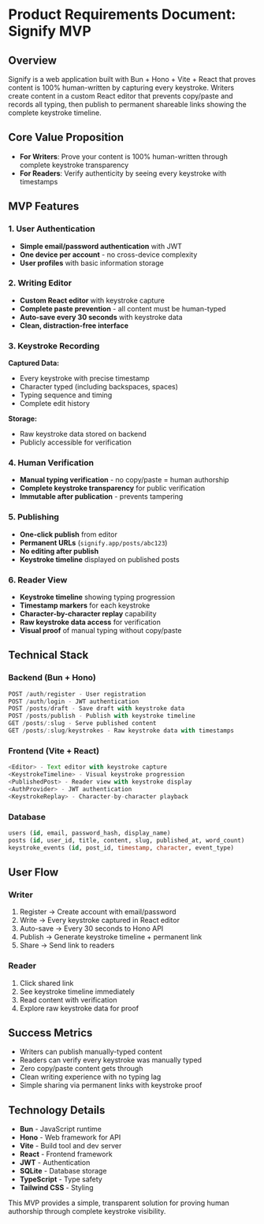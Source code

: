 # Product Requirements Document: Signify MVP

## Overview
Signify is a web application built with Bun + Hono + Vite + React that proves content is 100% human-written by capturing every keystroke. Writers create content in a custom React editor that prevents copy/paste and records all typing, then publish to permanent shareable links showing the complete keystroke timeline.

## Core Value Proposition
- **For Writers**: Prove your content is 100% human-written through complete keystroke transparency
- **For Readers**: Verify authenticity by seeing every keystroke with timestamps

## MVP Features

### 1. User Authentication
- **Simple email/password authentication** with JWT
- **One device per account** - no cross-device complexity
- **User profiles** with basic information storage

### 2. Writing Editor
- **Custom React editor** with keystroke capture
- **Complete paste prevention** - all content must be human-typed
- **Auto-save every 30 seconds** with keystroke data
- **Clean, distraction-free interface**

### 3. Keystroke Recording
**Captured Data:**
- Every keystroke with precise timestamp
- Character typed (including backspaces, spaces)
- Typing sequence and timing
- Complete edit history

**Storage:**
- Raw keystroke data stored on backend
- Publicly accessible for verification

### 4. Human Verification
- **Manual typing verification** - no copy/paste = human authorship
- **Complete keystroke transparency** for public verification
- **Immutable after publication** - prevents tampering

### 5. Publishing
- **One-click publish** from editor
- **Permanent URLs** (`signify.app/posts/abc123`)
- **No editing after publish**
- **Keystroke timeline** displayed on published posts

### 6. Reader View
- **Keystroke timeline** showing typing progression
- **Timestamp markers** for each keystroke
- **Character-by-character replay** capability
- **Raw keystroke data access** for verification
- **Visual proof** of manual typing without copy/paste

## Technical Stack

### Backend (Bun + Hono)
```typescript
POST /auth/register - User registration
POST /auth/login - JWT authentication  
POST /posts/draft - Save draft with keystroke data
POST /posts/publish - Publish with keystroke timeline
GET /posts/:slug - Serve published content
GET /posts/:slug/keystrokes - Raw keystroke data with timestamps
```

### Frontend (Vite + React)
```typescript
<Editor> - Text editor with keystroke capture
<KeystrokeTimeline> - Visual keystroke progression
<PublishedPost> - Reader view with keystroke display
<AuthProvider> - JWT authentication
<KeystrokeReplay> - Character-by-character playback
```

### Database
```sql
users (id, email, password_hash, display_name)
posts (id, user_id, title, content, slug, published_at, word_count)
keystroke_events (id, post_id, timestamp, character, event_type)
```

## User Flow

### Writer
1. Register → Create account with email/password
2. Write → Every keystroke captured in React editor
3. Auto-save → Every 30 seconds to Hono API
4. Publish → Generate keystroke timeline + permanent link
5. Share → Send link to readers

### Reader
1. Click shared link
2. See keystroke timeline immediately
3. Read content with verification
4. Explore raw keystroke data for proof

## Success Metrics
- Writers can publish manually-typed content
- Readers can verify every keystroke was manually typed
- Zero copy/paste content gets through
- Clean writing experience with no typing lag
- Simple sharing via permanent links with keystroke proof

## Technology Details
- **Bun** - JavaScript runtime
- **Hono** - Web framework for API
- **Vite** - Build tool and dev server
- **React** - Frontend framework
- **JWT** - Authentication
- **SQLite** - Database storage
- **TypeScript** - Type safety
- **Tailwind CSS** - Styling

This MVP provides a simple, transparent solution for proving human authorship through complete keystroke visibility.